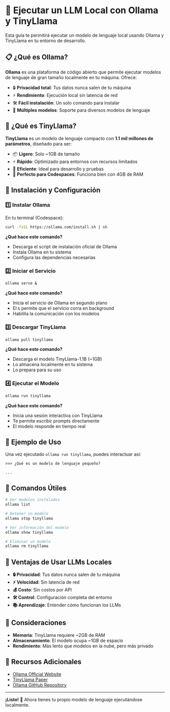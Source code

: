 # 🚀 Ejecutar un LLM Local con Ollama y TinyLlama

Esta guía te permitirá ejecutar un modelo de lenguaje local usando Ollama y TinyLlama en tu entorno de desarrollo.

## 📋 ¿Qué es Ollama?

**Ollama** es una plataforma de código abierto que permite ejecutar modelos de lenguaje de gran tamaño localmente en tu máquina. Ofrece:

- 🔒 **Privacidad total**: Tus datos nunca salen de tu máquina
- ⚡ **Rendimiento**: Ejecución local sin latencia de red
- 🛠️ **Fácil instalación**: Un solo comando para instalar
- 🎯 **Múltiples modelos**: Soporte para diversos modelos de lenguaje

## 🧠 ¿Qué es TinyLlama?

**TinyLlama** es un modelo de lenguaje compacto con **1.1 mil millones de parámetros**, diseñado para ser:

- 📦 **Ligero**: Solo ~1GB de tamaño
- ⚡ **Rápido**: Optimizado para entornos con recursos limitados
- 🎯 **Eficiente**: Ideal para desarrollo y pruebas
- 🔧 **Perfecto para Codespaces**: Funciona bien con 4GB de RAM

## 🚀 Instalación y Configuración

### 1️⃣ Instalar Ollama

En tu terminal (Codespace):

```bash
curl -fsSL https://ollama.com/install.sh | sh
```

**¿Qué hace este comando?**
- Descarga el script de instalación oficial de Ollama
- Instala Ollama en tu sistema
- Configura las dependencias necesarias

### 2️⃣ Iniciar el Servicio

```bash
ollama serve &
```

**¿Qué hace este comando?**
- Inicia el servicio de Ollama en segundo plano
- El `&` permite que el servicio corra en background
- Habilita la comunicación con los modelos

### 3️⃣ Descargar TinyLlama

```bash
ollama pull tinyllama
```

**¿Qué hace este comando?**
- Descarga el modelo TinyLlama-1.1B (~1GB)
- Lo almacena localmente en tu sistema
- Lo prepara para su uso

### 4️⃣ Ejecutar el Modelo

```bash
ollama run tinyllama
```

**¿Qué hace este comando?**
- Inicia una sesión interactiva con TinyLlama
- Te permite escribir prompts directamente
- El modelo responde en tiempo real

## 💬 Ejemplo de Uso

Una vez ejecutado `ollama run tinyllama`, puedes interactuar así:

```
>>> ¿Qué es un modelo de lenguaje pequeño?

...
```

## 🔧 Comandos Útiles

```bash
# Ver modelos instalados
ollama list

# Detener un modelo
ollama stop tinyllama

# Ver información del modelo
ollama show tinyllama

# Eliminar un modelo
ollama rm tinyllama
```

## 🎯 Ventajas de Usar LLMs Locales

- **🔒 Privacidad**: Tus datos nunca salen de tu máquina
- **⚡ Velocidad**: Sin latencia de red
- **💰 Costo**: Sin costos por API
- **🛠️ Control**: Configuración completa del entorno
- **📚 Aprendizaje**: Entender cómo funcionan los LLMs

## 🚨 Consideraciones

- **Memoria**: TinyLlama requiere ~2GB de RAM
- **Almacenamiento**: El modelo ocupa ~1GB de espacio
- **Rendimiento**: Más lento que modelos en la nube, pero más privado

## 🔗 Recursos Adicionales

- [Ollama Official Website](https://ollama.com)
- [TinyLlama Paper](https://arxiv.org/abs/2401.02385)
- [Ollama GitHub Repository](https://github.com/ollama/ollama)

---

**¡Listo!** 🎉 Ahora tienes tu propio modelo de lenguaje ejecutándose localmente.
